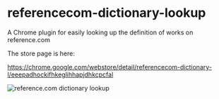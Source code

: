 # referencecom-dictionary-lookup
A Chrome plugin for easily looking up the definition of works on reference.com

The store page is here:

https://chrome.google.com/webstore/detail/referencecom-dictionary-l/eeepadhockifhkeglihhapjdhkcpcfal


![reference.com dictionary lookup](https://lh3.googleusercontent.com/UZDlEV3ivdCEeExd1OKKtih9wk1y0RHOPks6B9ciBdnFzjqtoM4klaHuT4gPSfIf7v8WCcKdRg=s640-h400-e365-rw)
